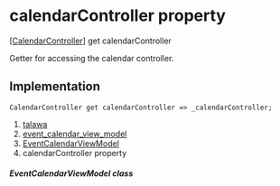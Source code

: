 
<div>

# calendarController property

</div>



[[CalendarController](https://pub.dev/documentation/syncfusion_flutter_calendar/28.2.3/calendar/CalendarController-class.html)]
get calendarController



Getter for accessing the calendar controller.



## Implementation

``` language-dart
CalendarController get calendarController => _calendarController;
```








1.  [talawa](../../index.md)
2.  [event_calendar_view_model](../../view_model_after_auth_view_models_event_view_models_event_calendar_view_model/)
3.  [EventCalendarViewModel](../../view_model_after_auth_view_models_event_view_models_event_calendar_view_model/EventCalendarViewModel-class.md)
4.  calendarController property

##### EventCalendarViewModel class







